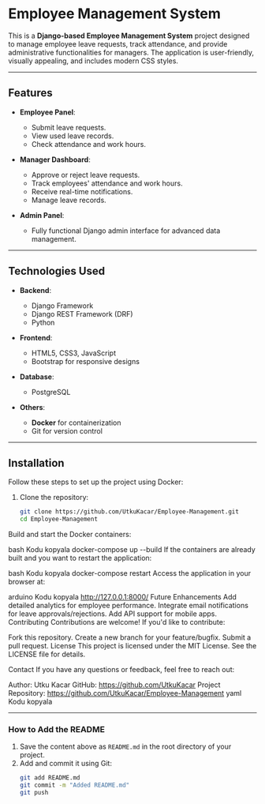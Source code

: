 # Employee Management System

This is a **Django-based Employee Management System** project designed to manage employee leave requests, track attendance, and provide administrative functionalities for managers. The application is user-friendly, visually appealing, and includes modern CSS styles.

---

## Features

- **Employee Panel**:
  - Submit leave requests.
  - View used leave records.
  - Check attendance and work hours.

- **Manager Dashboard**:
  - Approve or reject leave requests.
  - Track employees' attendance and work hours.
  - Receive real-time notifications.
  - Manage leave records.

- **Admin Panel**:
  - Fully functional Django admin interface for advanced data management.

---

## Technologies Used

- **Backend**:
  - Django Framework
  - Django REST Framework (DRF)
  - Python

- **Frontend**:
  - HTML5, CSS3, JavaScript
  - Bootstrap for responsive designs

- **Database**:
  - PostgreSQL

- **Others**:
  - **Docker** for containerization
  - Git for version control

---

## Installation

Follow these steps to set up the project using Docker:

1. Clone the repository:
   ```bash
   git clone https://github.com/UtkuKacar/Employee-Management.git
   cd Employee-Management
Build and start the Docker containers:

bash
Kodu kopyala
docker-compose up --build
If the containers are already built and you want to restart the application:

bash
Kodu kopyala
docker-compose restart
Access the application in your browser at:

arduino
Kodu kopyala
http://127.0.0.1:8000/
Future Enhancements
Add detailed analytics for employee performance.
Integrate email notifications for leave approvals/rejections.
Add API support for mobile apps.
Contributing
Contributions are welcome! If you'd like to contribute:

Fork this repository.
Create a new branch for your feature/bugfix.
Submit a pull request.
License
This project is licensed under the MIT License. See the LICENSE file for details.

Contact
If you have any questions or feedback, feel free to reach out:

Author: Utku Kacar
GitHub: https://github.com/UtkuKacar
Project Repository: https://github.com/UtkuKacar/Employee-Management
yaml
Kodu kopyala

---

### How to Add the README
1. Save the content above as `README.md` in the root directory of your project.
2. Add and commit it using Git:
   ```bash
   git add README.md
   git commit -m "Added README.md"
   git push
